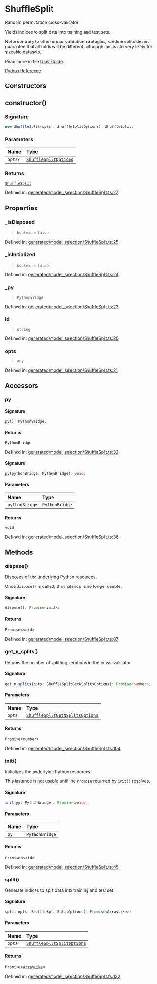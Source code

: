 # ShuffleSplit

Random permutation cross-validator

Yields indices to split data into training and test sets.

Note: contrary to other cross-validation strategies, random splits do not guarantee that all folds will be different, although this is still very likely for sizeable datasets.

Read more in the [User Guide](../cross_validation.html#shufflesplit).

[Python Reference](https://scikit-learn.org/stable/modules/generated/sklearn.model_selection.ShuffleSplit.html)

## Constructors

## constructor()

### Signature

```ts
new ShuffleSplit(opts?: ShuffleSplitOptions): ShuffleSplit;
```

### Parameters

| Name | Type |
| :------ | :------ |
| `opts?` | [`ShuffleSplitOptions`](../interfaces/ShuffleSplitOptions.md) |

### Returns

[`ShuffleSplit`](ShuffleSplit.md)

Defined in:  [generated/model\_selection/ShuffleSplit.ts:27](https://github.com/transitive-bullshit/scikit-learn-ts/blob/122b3c0/packages/sklearn/src/generated/model_selection/ShuffleSplit.ts#L27)

## Properties

### \_isDisposed

> `boolean`  = `false`

Defined in:  [generated/model\_selection/ShuffleSplit.ts:25](https://github.com/transitive-bullshit/scikit-learn-ts/blob/122b3c0/packages/sklearn/src/generated/model_selection/ShuffleSplit.ts#L25)

### \_isInitialized

> `boolean`  = `false`

Defined in:  [generated/model\_selection/ShuffleSplit.ts:24](https://github.com/transitive-bullshit/scikit-learn-ts/blob/122b3c0/packages/sklearn/src/generated/model_selection/ShuffleSplit.ts#L24)

### \_py

> `PythonBridge`

Defined in:  [generated/model\_selection/ShuffleSplit.ts:23](https://github.com/transitive-bullshit/scikit-learn-ts/blob/122b3c0/packages/sklearn/src/generated/model_selection/ShuffleSplit.ts#L23)

### id

> `string`

Defined in:  [generated/model\_selection/ShuffleSplit.ts:20](https://github.com/transitive-bullshit/scikit-learn-ts/blob/122b3c0/packages/sklearn/src/generated/model_selection/ShuffleSplit.ts#L20)

### opts

> `any`

Defined in:  [generated/model\_selection/ShuffleSplit.ts:21](https://github.com/transitive-bullshit/scikit-learn-ts/blob/122b3c0/packages/sklearn/src/generated/model_selection/ShuffleSplit.ts#L21)

## Accessors

### py

#### Signature

```ts
py(): PythonBridge;
```

#### Returns

`PythonBridge`

Defined in:  [generated/model\_selection/ShuffleSplit.ts:32](https://github.com/transitive-bullshit/scikit-learn-ts/blob/122b3c0/packages/sklearn/src/generated/model_selection/ShuffleSplit.ts#L32)

#### Signature

```ts
py(pythonBridge: PythonBridge): void;
```

#### Parameters

| Name | Type |
| :------ | :------ |
| `pythonBridge` | `PythonBridge` |

#### Returns

`void`

Defined in: [generated/model\_selection/ShuffleSplit.ts:36](https://github.com/transitive-bullshit/scikit-learn-ts/blob/122b3c0/packages/sklearn/src/generated/model_selection/ShuffleSplit.ts#L36)

## Methods

### dispose()

Disposes of the underlying Python resources.

Once `dispose()` is called, the instance is no longer usable.

#### Signature

```ts
dispose(): Promise<void>;
```

#### Returns

`Promise`\<`void`\>

Defined in:  [generated/model\_selection/ShuffleSplit.ts:87](https://github.com/transitive-bullshit/scikit-learn-ts/blob/122b3c0/packages/sklearn/src/generated/model_selection/ShuffleSplit.ts#L87)

### get\_n\_splits()

Returns the number of splitting iterations in the cross-validator

#### Signature

```ts
get_n_splits(opts: ShuffleSplitGetNSplitsOptions): Promise<number>;
```

#### Parameters

| Name | Type |
| :------ | :------ |
| `opts` | [`ShuffleSplitGetNSplitsOptions`](../interfaces/ShuffleSplitGetNSplitsOptions.md) |

#### Returns

`Promise`\<`number`\>

Defined in:  [generated/model\_selection/ShuffleSplit.ts:104](https://github.com/transitive-bullshit/scikit-learn-ts/blob/122b3c0/packages/sklearn/src/generated/model_selection/ShuffleSplit.ts#L104)

### init()

Initializes the underlying Python resources.

This instance is not usable until the `Promise` returned by `init()` resolves.

#### Signature

```ts
init(py: PythonBridge): Promise<void>;
```

#### Parameters

| Name | Type |
| :------ | :------ |
| `py` | `PythonBridge` |

#### Returns

`Promise`\<`void`\>

Defined in:  [generated/model\_selection/ShuffleSplit.ts:45](https://github.com/transitive-bullshit/scikit-learn-ts/blob/122b3c0/packages/sklearn/src/generated/model_selection/ShuffleSplit.ts#L45)

### split()

Generate indices to split data into training and test set.

#### Signature

```ts
split(opts: ShuffleSplitSplitOptions): Promise<ArrayLike>;
```

#### Parameters

| Name | Type |
| :------ | :------ |
| `opts` | [`ShuffleSplitSplitOptions`](../interfaces/ShuffleSplitSplitOptions.md) |

#### Returns

`Promise`\<[`ArrayLike`](../types/ArrayLike.md)\>

Defined in:  [generated/model\_selection/ShuffleSplit.ts:132](https://github.com/transitive-bullshit/scikit-learn-ts/blob/122b3c0/packages/sklearn/src/generated/model_selection/ShuffleSplit.ts#L132)
